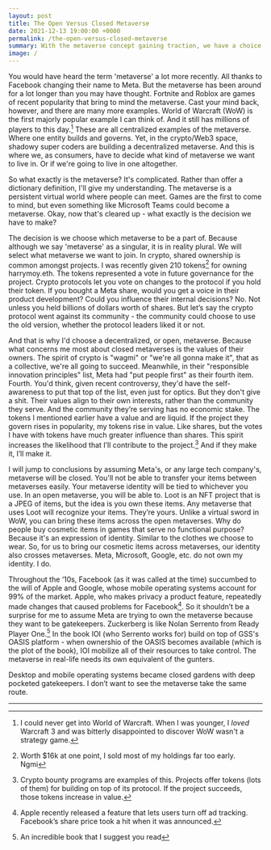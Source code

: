 ```yaml
---
layout: post
title: The Open Versus Closed Metaverse
date: 2021-12-13 19:00:00 +0000
permalink: /the-open-versus-closed-metaverse
summary: With the metaverse concept gaining traction, we have a choice to make
image: /
---
```


You would have heard the term 'metaverse' a lot more recently. All thanks to Facebook changing their name to Meta. But the metaverse has been around for a lot longer than you may have thought. Fortnite and Roblox are games of recent popularity that bring to mind the metaverse. Cast your mind back, however, and there are many more examples. World of Warcraft (WoW) is the first majorly popular example I can think of. And it still has millions of players to this day.[^1] These are all centralized examples of the metaverse. Where one entity builds and governs. Yet, in the crypto/Web3 space, shadowy super coders are building a decentralized metaverse. And this is where we, as consumers, have to decide what kind of metaverse we want to live in. Or if we're going to live in one altogether.

So what exactly is the metaverse? It's complicated. Rather than offer a dictionary definition, I'll give my understanding. The metaverse is a persistent virtual world where people can meet. Games are the first to come to mind, but even something like Microsoft Teams could become a metaverse. Okay, now that's cleared up - what exactly is the decision we have to make?

The decision is we choose which metaverse to be a part of. Because although we say 'metaverse' as a singular, it is in reality plural. We will select what metaverse we want to join. In crypto, shared ownership is common amongst projects. I was recently given 210 tokens[^2] for owning harrymoy.eth. The tokens represented a vote in future governance for the project. Crypto protocols let you vote on changes to the protocol if you hold their token. If you bought a Meta share, would you get a voice in their product development? Could you influence their internal decisions? No. Not unless you held billions of dollars worth of shares. But let’s say the crypto protocol went against its community - the community could choose to use the old version, whether the protocol leaders liked it or not.

And that is why I'd choose a decentralized, or open, metaverse. Because what concerns me most about closed metaverses is the values of their owners. The spirit of crypto is "wagmi" or "we're all gonna make it", that as a collective, we're all going to succeed. Meanwhile, in their "responsible innovation principles" list, Meta had "put people first" as their fourth item. Fourth. You'd think, given recent controversy, they'd have the self-awareness to put that top of the list, even just for optics. But they don't give a shit. Their values align to their own interests, rather than the community they serve. And the community they’re serving has no economic stake. The tokens I mentioned earlier have a value and are liquid. If the project they govern rises in popularity, my tokens rise in value. Like shares, but the votes I have with tokens have much greater influence than shares. This spirit increases the likelihood that I’ll contribute to the project.[^3] And if they make it, I’ll make it.

I will jump to conclusions by assuming Meta's, or any large tech company's, metaverse will be closed. You'll not be able to transfer your items between metaverses easily. Your metaverse identity will be tied to whichever you use. In an open metaverse, you will be able to. Loot is an NFT project that is a JPEG of items, but the idea is you own these items. Any metaverse that uses Loot will recognize your items. They’re yours. Unlike a virtual sword in WoW, you can bring these items across the open metaverses. Why do people buy cosmetic items in games that serve no functional purpose? Because it's an expression of identity. Similar to the clothes we choose to wear. So, for us to bring our cosmetic items across metaverses, our identity also crosses metaverses. Meta, Microsoft, Google, etc. do not own my identity. I do. 

Throughout the ‘10s, Facebook (as it was called at the time) succumbed to the will of Apple and Google, whose mobile operating systems account for 99% of the market. Apple, who makes privacy a product feature, repeatedly made changes that caused problems for Facebook[^4]. So it shouldn’t be a surprise for me to assume Meta are trying to own the metaverse because they want to be gatekeepers. Zuckerberg is like Nolan Serrento from Ready Player One.[^5] In the book IOI (who Serrento works for) build on top of GSS's OASIS platform - when ownershio of the OASIS becomes available (which is the plot of the book), IOI mobilize all of their resources to take control. The metaverse in real-life needs its own equivalent of the gunters.

Desktop and mobile operating systems became closed gardens with deep pocketed gatekeepers. I don’t want to see the metaverse take the same route. 



---
[^1]: I could never get into World of Warcraft. When I was younger, I *loved* Warcraft 3 and was bitterly disappointed to discover WoW wasn't a strategy game.
[^2]: Worth $16k at one point, I sold most of my holdings far too early. Ngmi
[^3]: Crypto bounty programs are examples of this. Projects offer tokens (lots of them) for building on top of its protocol. If the project succeeds, those tokens increase in value.
[^4]: Apple recently released a feature that lets users turn off ad tracking. Facebook’s share price took a hit when it was announced. 
[^5]: An incredible book that I suggest you read